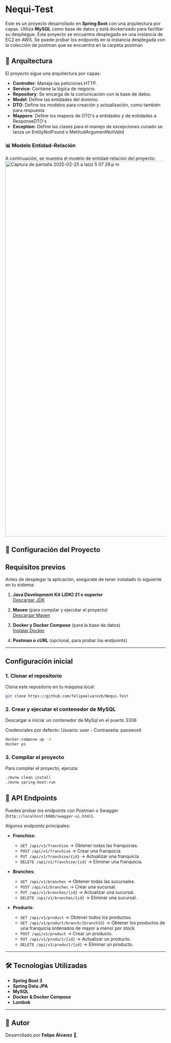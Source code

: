 # Nequi-Test

Este es un proyecto desarrollado en **Spring Boot** con una arquitectura por capas. Utiliza **MySQL** como base de datos y está dockerizado para facilitar su despliegue.
Este proyecto se encuentra desplegado en una instancia de EC2 en AWS. Se puede probar los endpoints en la instancia desplegada con la colección de postman que se encuentra
en la carpeta postman


## 📌 Arquitectura

El proyecto sigue una arquitectura por capas:

- **Controller**: Maneja las peticiones HTTP.
- **Service**: Contiene la lógica de negocio.
- **Repository**: Se encarga de la comunicación con la base de datos.
- **Model**: Define las entidades del dominio.
- **DTO**: Define los modelos para creación y actualización, como también para respuesta
- **Mappers**: Define los mapeos de DTO's a entidades y de entidades a ResponseDTO's
- **Exception**: Define las clases para el manejo de excepciones cunado se lanza un EntityNotFound o MethodArgumentNotValid
  

### 📊 Modelo Entidad-Relación

A continuación, se muestra el modelo de entidad-relación del proyecto:
<img width="1181" alt="Captura de pantalla 2025-02-25 a la(s) 5 07 28 p m" src="https://github.com/user-attachments/assets/3d088036-fc9b-44e3-8072-9575a17819cd" />


## 🚀 Configuración del Proyecto

## Requisitos previos

Antes de desplegar la aplicación, asegúrate de tener instalado lo siguiente en tu sistema:

1. **Java Development Kit (JDK) 21 o superior**  
   [Descargar JDK](https://adoptium.net/)

2. **Maven** (para compilar y ejecutar el proyecto)  
   [Descargar Maven](https://maven.apache.org/download.cgi)

3. **Docker y Docker Compose** (para la base de datos)  
   [Instalar Docker](https://docs.docker.com/get-docker/)

4. **Postman o cURL** (opcional, para probar los endpoints)

---

## Configuración inicial

### 1. Clonar el repositorio
Clona este repositorio en tu máquina local:

```bash
git clone https://github.com/felipealvarezb/Nequi-Test
```
### 2. Crear y ejecutar el contenedor de MySQL
Descargar e iniciar un contenedor de MySql en el puerto 3306

Credenciales por defecto:
Usuario: user - Contraseña: password


```bash
docker-compose up -d
docker ps 
```
### 3. Compilar el proyecto

Para compilar el proyecto, ejecuta:

```bash
./mvnw clean install
./mvnw spring-boot:run
```


## 📜 API Endpoints

Puedes probar los endpoints con Postman o Swagger (`http://localhost:8080/swagger-ui.html`).

Algunos endpoints principales:
- **Franchise**:
  - `GET /api/v1/franchise` → Obtener todas las franquicias.
  - `POST /api/v1/franchise` → Crear una franquicia.
  - `PUT /api/v1/franchise/{id}` → Actualizar una franquicia.
  - `DELETE /api/v1/franchise/{id}` → Eliminar una franquicia.

- **Branches**:
  - `GET /api/v1/branches` → Obtener todas las sucursales.
  - `POST /api/v1/branches` → Crear una sucursal.
  - `PUT /api/v1/branches/{id}` → Actualizar una sucursal.
  - `DELETE /api/v1/branches/{id}` → Eliminar una sucursal.

- **Products**:
  - `GET /api/v1/product` → Obtener todos los productos.
  - `GET /api/v1/product/branch/{branchId}` → Obtener los productos de una franquicia ordenados de mayor a menor por stock
  - `POST /api/v1/product` → Crear un producto.
  - `PUT /api/v1/product/{id}` → Actualizar un producto.
  - `DELETE /api/v1/product/{id}` → Eliminar un producto.

---

## 🛠 Tecnologías Utilizadas

- **Spring Boot 3**
- **Spring Data JPA**
- **MySQL**
- **Docker & Docker Compose**
- **Lombok**

---

## 📌 Autor

Desarrollado por **Felipe Álvarez** 🚀.
